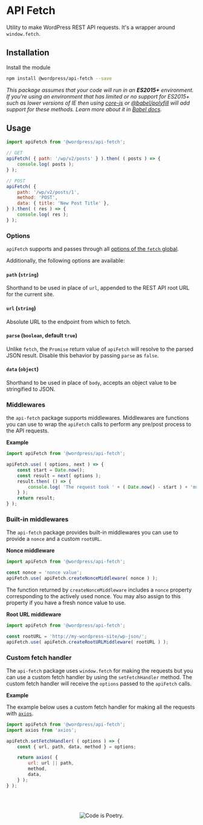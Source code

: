 # API Fetch

Utility to make WordPress REST API requests. It's a wrapper around `window.fetch`.

## Installation

Install the module

```bash
npm install @wordpress/api-fetch --save
```

_This package assumes that your code will run in an **ES2015+** environment. If you're using an environment that has limited or no support for ES2015+ such as lower versions of IE then using [core-js](https://github.com/zloirock/core-js) or [@babel/polyfill](https://babeljs.io/docs/en/next/babel-polyfill) will add support for these methods. Learn more about it in [Babel docs](https://babeljs.io/docs/en/next/caveats)._

## Usage

```js
import apiFetch from '@wordpress/api-fetch';

// GET
apiFetch( { path: '/wp/v2/posts' } ).then( ( posts ) => {
	console.log( posts );
} );

// POST
apiFetch( {
	path: '/wp/v2/posts/1',
	method: 'POST',
	data: { title: 'New Post Title' },
} ).then( ( res ) => {
	console.log( res );
} );
```

### Options

`apiFetch` supports and passes through all [options of the `fetch` global](https://developer.mozilla.org/en-US/docs/Web/API/WindowOrWorkerGlobalScope/fetch).

Additionally, the following options are available:

#### `path` (`string`)

Shorthand to be used in place of `url`, appended to the REST API root URL for the current site.

#### `url` (`string`)

Absolute URL to the endpoint from which to fetch.

#### `parse` (`boolean`, default `true`)

Unlike `fetch`, the `Promise` return value of `apiFetch` will resolve to the parsed JSON result. Disable this behavior by passing `parse` as `false`.

#### `data` (`object`)

Shorthand to be used in place of `body`, accepts an object value to be stringified to JSON.

### Middlewares

the `api-fetch` package supports middlewares. Middlewares are functions you can use to wrap the `apiFetch` calls to perform any pre/post process to the API requests.

**Example**

```js
import apiFetch from '@wordpress/api-fetch';

apiFetch.use( ( options, next ) => {
	const start = Date.now();
	const result = next( options );
	result.then( () => {
		console.log( 'The request took ' + ( Date.now() - start ) + 'ms' );
	} );
	return result;
} );
```

### Built-in middlewares

The `api-fetch` package provides built-in middlewares you can use to provide a `nonce` and a custom `rootURL`.

**Nonce middleware**

```js
import apiFetch from '@wordpress/api-fetch';

const nonce = 'nonce value';
apiFetch.use( apiFetch.createNonceMiddleware( nonce ) );
```

The function returned by `createNonceMiddleware` includes a `nonce` property corresponding to the actively used nonce. You may also assign to this property if you have a fresh nonce value to use.

**Root URL middleware**

```js
import apiFetch from '@wordpress/api-fetch';

const rootURL = 'http://my-wordpress-site/wp-json/';
apiFetch.use( apiFetch.createRootURLMiddleware( rootURL ) );
```

### Custom fetch handler

The `api-fetch` package uses `window.fetch` for making the requests but you can use a custom fetch handler by using the `setFetchHandler` method. The custom fetch handler will receive the `options` passed to the `apiFetch` calls.

**Example**

The example below uses a custom fetch handler for making all the requests with [`axios`](https://github.com/axios/axios).

```js
import apiFetch from '@wordpress/api-fetch';
import axios from 'axios';

apiFetch.setFetchHandler( ( options ) => {
	const { url, path, data, method } = options;

	return axios( {
		url: url || path,
		method,
		data,
	} );
} );
```

<br/><br/><p align="center"><img src="https://s.w.org/style/images/codeispoetry.png?1" alt="Code is Poetry." /></p>
